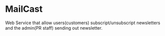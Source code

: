 # MailCast

Web Service that allow users(customers) subscript/unsubscript newsletters and the admin(PR staff) sending out newsletter.
